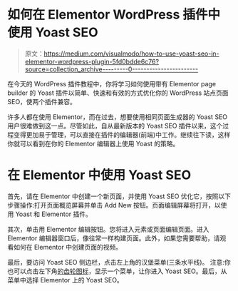 # 如何在 Elementor WordPress 插件中使用 Yoast SEO

> 原文：<https://medium.com/visualmodo/how-to-use-yoast-seo-in-elementor-wordpress-plugin-5fd0bdde6c76?source=collection_archive---------0----------------------->

在今天的 WordPress 插件教程中，你将学习如何使用带有 Elementor page builder 的 Yoast 插件以简单、快速和有效的方式优化你的 WordPress 站点页面 SEO，使两个插件兼容。

许多人都在使用 Elementor，而在过去，想要使用相同页面生成器的 Yoast SEO 用户很难做到这一点。尽管如此，自从最新版本的 Yoast SEO 插件以来，这个过程变得更加易于管理，可以直接在插件的编辑器(前端)中工作。继续往下读，这样你就可以看到在你的 Elementor 编辑器上使用 Yoast 的策略。

# 在 Elementor 中使用 Yoast SEO

首先，请在 Elementor 中创建一个新页面，并使用 Yoast SEO 优化它，按照以下步骤操作:打开页面概览屏幕并单击 Add New 按钮。页面编辑屏幕将打开，以使用 Yoast 和 Elementor 插件。

其次，单击用 Elementor 编辑按钮。您将进入元素或页面编辑页面。进入 Elementor 编辑器窗口后，像往常一样构建页面。此外，如果您需要帮助，请观看如何在 Elementor 中创建页面的视频。

最后，要访问 Yoast SEO 侧边栏，点击左上角的汉堡菜单(三条水平线)。
注意:你也可以点击左下角[的齿轮图标](https://visualmodo.com/how-to-publish-your-smart-slider-3-plugin-content-in-wordpress/)，显示一个菜单，让你进入 Yoast SEO。最后，从菜单中选择 Elementor 上的 Yoast SEO。